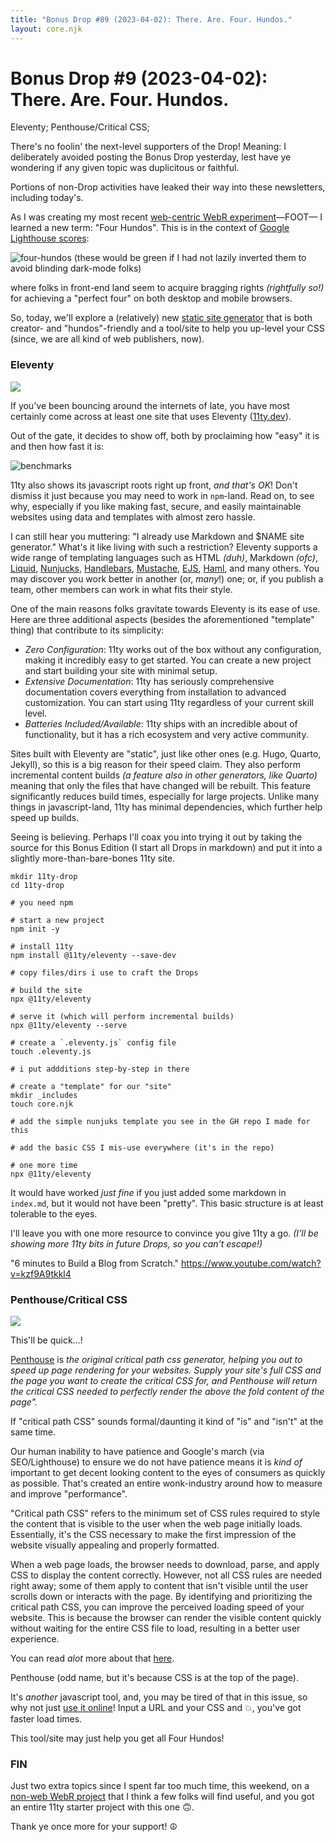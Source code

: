 ```yaml
---
title: "Bonus Drop #89 (2023-04-02): There. Are. Four. Hundos."
layout: core.njk
---
```


# Bonus Drop #9 (2023-04-02): There. Are. Four. Hundos.
Eleventy; Penthouse/Critical CSS; 

There's no foolin' the next-level supporters of the Drop! Meaning: I deliberately avoided posting the Bonus Drop yesterday, lest have ye wondering if any given topic was duplicitous or faithful.

Portions of non-Drop activities have leaked their way into these newsletters, including today's. 

As I was creating my most recent [web-centric WebR experiment](https://rud.is/w/webr-lit-plot/)—FOOT— I learned a new term: "Four Hundos". This is in the context of [Google Lighthouse scores](https://pagespeed.web.dev/analysis/https-rud-is-w-webr-lit-plot/4zg2reow30?form_factor=desktop):

![four-hundos](img/four-hundos.png-inv.png)
(these would be green if I had not lazily inverted them to avoid blinding dark-mode folks)

where folks in front-end land seem to acquire bragging rights _(rightfully so!)_ for achieving a "perfect four" on both desktop and mobile browsers.

So, today, we'll explore a (relatively) new [static site generator](https://en.wikipedia.org/wiki/Static_site_generator) that is both creator- and "hundos"-friendly and a tool/site to help you up-level your CSS (since, we are all kind of web publishers, now).


### Eleventy

![](img/2023-04-02-16-00-50.png)

If you've been bouncing around the internets of late, you have most certainly come across at least one site that uses Eleventy ([11ty.dev](https://www.11ty.dev/)).

Out of the gate, it decides to show off, both by proclaiming how "easy" it is and then how fast it is:

![benchmarks](img/2023-04-02-14-21-39.png)

11ty also shows its javascript roots right up front, _and that's OK_! Don't dismiss it just because you may need to work in `npm`-land. Read on, to see why, especially if you like making fast, secure, and easily maintainable websites using data and templates with almost zero hassle.

I can still hear you muttering: "I already use Markdown and $NAME site generator." What's it like living with such a restriction? Eleventy supports a wide range of templating languages such as HTML _(duh)_, Markdown _(ofc)_, [Liquid](https://shopify.github.io/liquid/), [Nunjucks](https://mozilla.github.io/nunjucks/), [Handlebars](https://handlebarsjs.com/), [Mustache](https://mustache.github.io/), [EJS](https://ejs.co/), [Haml](https://haml.info/), and many others. You may discover you work better in another (or, _many_!) one; or, if you publish a team, other members can work in what fits their style.

One of the main reasons folks gravitate towards Eleventy is its ease of use. Here are three additional aspects (besides the aforementioned "template" thing) that contribute to its simplicity:

- _Zero Configuration_: 11ty works out of the box without any configuration, making it incredibly easy to get started. You can create a new project and start building your site with minimal setup.
- _Extensive Documentation_: 11ty has seriously comprehensive documentation covers everything from installation to advanced customization. You can start using 11ty regardless of your current skill level.
- _Batteries Included/Available_: 11ty ships with an incredible about of functionality, but it has a rich ecosystem and very active community.

Sites built with Eleventy are "static", just like other ones (e.g. Hugo, Quarto, Jekyll), so this is a big reason for their speed claim. They also perform incremental content builds _(a feature also in other generators, like Quarto)_ meaning that only the files that have changed will be rebuilt. This feature significantly reduces build times, especially for large projects. Unlike many things in javascript-land, 11ty has minimal dependencies, which further help speed up builds.

Seeing is believing. Perhaps I'll coax you into trying it out by taking the source for this Bonus Edition (I start all Drops in markdown) and put it into a slightly more-than-bare-bones 11ty site.

```
mkdir 11ty-drop
cd 11ty-drop

# you need npm

# start a new project
npm init -y

# install 11ty
npm install @11ty/eleventy --save-dev

# copy files/dirs i use to craft the Drops

# build the site
npx @11ty/eleventy

# serve it (which will perform incremental builds)
npx @11ty/eleventy --serve

# create a `.eleventy.js` config file
touch .eleventy.js

# i put addditions step-by-step in there

# create a "template" for our "site"
mkdir _includes
touch core.njk

# add the simple nunjuks template you see in the GH repo I made for this

# add the basic CSS I mis-use everywhere (it's in the repo)

# one more time
npx @11ty/eleventy
```

It would have worked _just fine_ if you just added some markdown in `index.md`, but it would not have been "pretty". This basic structure is at least tolerable to the eyes.

I'll leave you with one more resource to convince you give 11ty a go. _(I'll be showing more 11ty bits in future Drops, so you can't escape!)_

"6 minutes to Build a Blog from Scratch."
https://www.youtube.com/watch?v=kzf9A9tkkl4

### Penthouse/Critical CSS

![](img/2023-04-02-16-03-47.png)

This'll be quick…!

[Penthouse](https://github.com/pocketjoso/penthouse) is _the original critical path css generator, helping you out to speed up page rendering for your websites. Supply your site's full CSS and the page you want to create the critical CSS for, and Penthouse will return the critical CSS needed to perfectly render the above the fold content of the page"._

If "critical path CSS" sounds formal/daunting it kind of "is" and "isn't" at the same time.

Our human inability to have patience and Google's march (via SEO/Lighthouse) to ensure we do not have patience means it is _kind of_ important to get decent looking content to the eyes of consumers as quickly as possible. That's created an entire wonk-industry around how to measure and improve "performance".

"Critical path CSS" refers to the minimum set of CSS rules required to style the content that is visible to the user when the web page initially loads. Essentially, it's the CSS necessary to make the first impression of the website visually appealing and properly formatted.

When a web page loads, the browser needs to download, parse, and apply CSS to display the content correctly. However, not all CSS rules are needed right away; some of them apply to content that isn't visible until the user scrolls down or interacts with the page. By identifying and prioritizing the critical path CSS, you can improve the perceived loading speed of your website. This is because the browser can render the visible content quickly without waiting for the entire CSS file to load, resulting in a better user experience.

You can read _alot_ more about that [here](https://www.phpied.com/css-and-the-critical-path/).

Penthouse (odd name, but it's because CSS is at the top of the page). 

It's _another_ javascript tool, and, you may be tired of that in this issue, so why not just [use it online](https://jonassebastianohlsson.com/criticalpathcssgenerator/)! Input a URL and your CSS and 💥, you've got faster load times.

This tool/site may just help you get all Four Hundos!

### FIN

Just two extra topics since I spent far too much time, this weekend, on a [non-web WebR project](https://github.com/hrbrmstr/macoswasmr) that I think a few folks will find useful, and you got an entire 11ty starter project with this one 🙃.

Thank ye once more for your support! ☮
